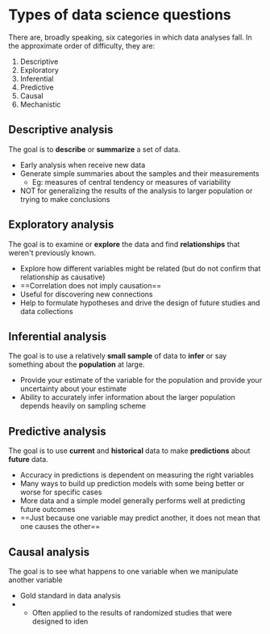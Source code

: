# Types of data science questions

There are, broadly speaking, six categories in which data analyses fall. In the approximate order of difficulty, they are:

1.  Descriptive 
2.  Exploratory  
3.  Inferential  
4.  Predictive  
5.  Causal  
6.  Mechanistic

## Descriptive analysis

The goal is to **describe** or **summarize** a set of data.

- Early analysis when receive new data
- Generate simple summaries about the samples and their measurements
	- Eg: measures of central tendency or measures of variability
- NOT for generalizing the results of the analysis to larger population or trying to make conclusions

## Exploratory analysis

The goal is to examine or **explore** the data and find **relationships** that weren't previously known.

- Explore how different variables might be related (but do not confirm that relationship as causative)
- ==Correlation does not imply causation==
- Useful for discovering new connections
- Help to formulate hypotheses and drive the design of future studies and data collections

## Inferential analysis

The goal is to use a relatively **small sample** of data to **infer** or say something about the **population** at large.

- Provide your estimate of the variable for the population and provide your uncertainty about your estimate
- Ability to accurately infer information about the larger population depends heavily on sampling scheme

##  Predictive analysis

The goal is to use **current** and **historical** data to make **predictions** about **future** data.

- Accuracy in predictions is dependent on measuring the right variables
- Many ways to build up prediction models with some being better or worse for specific cases
-  More data and a simple model generally performs well at predicting future outcomes
- ==Just because one variable may predict another, it does not mean that one causes the other==

##  Causal analysis

The goal is to see what happens to one variable when we manipulate another variable

- Gold standard in data analysis
- - Often applied to the results of randomized studies that were designed to iden
<!--stackedit_data:
eyJoaXN0b3J5IjpbLTk3OTMyMjMwMF19
-->